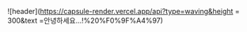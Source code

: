 ![header](https://capsule-render.vercel.app/api?type=waving&height = 300&text =안녕하세요...!%20%F0%9F%A4%97)
